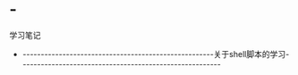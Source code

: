 # -
学习笔记

-  -----------------------------------------------------关于shell脚本的学习- -------------------------------------------------------
